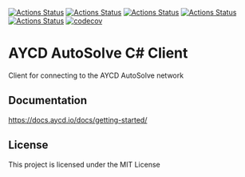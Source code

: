 [![Actions Status](https://github.com/frysee/autosolve-client-cpp/workflows/MacOS/badge.svg)](https://github.com/frysee/autosolve-client-cpp/actions)
[![Actions Status](https://github.com/frysee/autosolve-client-cpp/workflows/Windows/badge.svg)](https://github.com/frysee/autosolve-client-cpp/actions)
[![Actions Status](https://github.com/frysee/autosolve-client-cpp/workflows/Ubuntu/badge.svg)](https://github.com/frysee/autosolve-client-cpp/actions)
[![Actions Status](https://github.com/frysee/autosolve-client-cpp/workflows/Style/badge.svg)](https://github.com/frysee/autosolve-client-cpp/actions)
[![Actions Status](https://github.com/frysee/autosolve-client-cpp/workflows/Install/badge.svg)](https://github.com/frysee/autosolve-client-cpp/actions)
[![codecov](https://codecov.io/gh/frysee/autosolve-client-cpp/branch/master/graph/badge.svg)](https://codecov.io/gh/frysee/autosolve-client-cpp)

# AYCD AutoSolve C# Client

Client for connecting to the AYCD AutoSolve network

## Documentation

https://docs.aycd.io/docs/getting-started/

## License

This project is licensed under the MIT License
